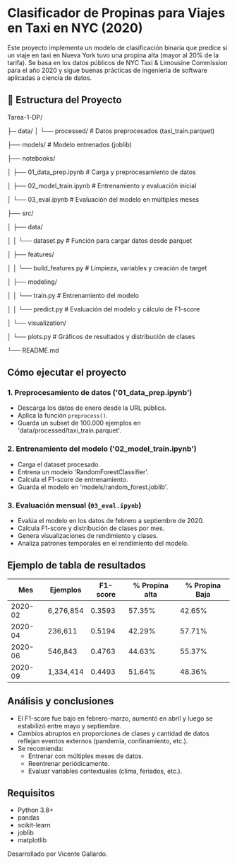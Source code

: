 # Clasificador de Propinas para Viajes en Taxi en NYC (2020)

Este proyecto implementa un modelo de clasificación binaria que predice si un viaje en taxi en Nueva York tuvo una propina alta (mayor al 20% de la tarifa). Se basa en los datos públicos de NYC Taxi & Limousine Commission para el año 2020 y sigue buenas prácticas de ingeniería de software aplicadas a ciencia de datos.

## 📁 Estructura del Proyecto
Tarea-1-DP/

├─ data/
│ └── processed/ # Datos preprocesados (taxi_train.parquet)

├── models/ # Modelo entrenados (joblib)

├── notebooks/

│ ├── 01_data_prep.ipynb # Carga y preprocesamiento de datos

│ ├── 02_model_train.ipynb # Entrenamiento y evaluación inicial

│ └── 03_eval.ipynb # Evaluación del modelo en múltiples meses

├── src/

│ ├── data/

│ │ └── dataset.py # Función para cargar datos desde parquet

│ ├── features/

│ │ └── build_features.py # Limpieza, variables y creación de target

│ ├── modeling/

│ │ └── train.py # Entrenamiento del modelo

│ │ └── predict.py # Evaluación del modelo y cálculo de F1-score

│ └── visualization/

│ └── plots.py # Gráficos de resultados y distribución de clases

└── README.md

## Cómo ejecutar el proyecto

### 1. Preprocesamiento de datos ('01_data_prep.ipynb')
- Descarga los datos de enero desde la URL pública.
- Aplica la función `preprocess()`.
- Guarda un subset de 100.000 ejemplos en 'data/processed/taxi_train.parquet'.

### 2. Entrenamiento del modelo ('02_model_train.ipynb')
- Carga el dataset procesado.
- Entrena un modelo 'RandomForestClassifier'.
- Calcula el F1-score de entrenamiento.
- Guarda el modelo en 'models/random_forest.joblib'.

### 3. Evaluación mensual (`03_eval.ipynb`)
- Evalúa el modelo en los datos de febrero a septiembre de 2020.
- Calcula F1-score y distribución de clases por mes.
- Genera visualizaciones de rendimiento y clases.
- Analiza patrones temporales en el rendimiento del modelo.


## Ejemplo de tabla de resultados 

| Mes      | Ejemplos | F1-score | % Propina alta | % Propina Baja |
|----------|----------|----------|-------------|------------|
| 2020-02  | 6,276,854 | 0.3593   | 57.35%      | 42.65%     |
| 2020-04  |   236,611 | 0.5194   | 42.29%      | 57.71%     |
| 2020-06  |   546,843 | 0.4763   | 44.63%      | 55.37%     |
| 2020-09  | 1,334,414 | 0.4493   | 51.64%      | 48.36%     |

## Análisis y conclusiones

- El F1-score fue bajo en febrero-marzo, aumentó en abril y luego se estabilizó entre mayo y septiembre.
- Cambios abruptos en proporciones de clases y cantidad de datos reflejan eventos externos (pandemia, confinamiento, etc.).
- Se recomienda:
  - Entrenar con múltiples meses de datos.
  - Reentrenar periódicamente.
  - Evaluar variables contextuales (clima, feriados, etc.).

## Requisitos

- Python 3.8+
- pandas
- scikit-learn
- joblib
- matplotlib

Desarrollado por Vicente Gallardo.